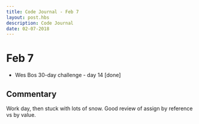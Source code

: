 ```yaml
---
title: Code Journal - Feb 7
layout: post.hbs
description: Code Journal
date: 02-07-2018
---
```

# Feb 7

- Wes Bos 30-day challenge - day 14 [done]

## Commentary

Work day, then stuck with lots of snow.  Good review of assign by reference vs by value.